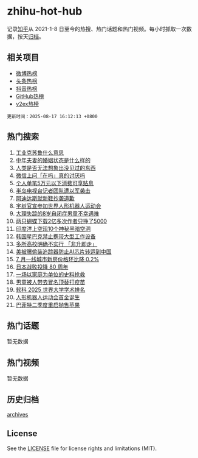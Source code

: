 # zhihu-hot-hub

记录[知乎](https://www.zhihu.com/)从 2021-1-8 日至今的热搜、热门话题和热门视频。每小时抓取一次数据，按天[归档](archives)。

## 相关项目

- [微博热榜](https://github.com/snaildev/weibo-hot-hub)
- [头条热榜](https://github.com/snaildev/toutiao-hot-hub)
- [抖音热榜](https://github.com/snaildev/douyin-hot-hub)
- [GitHub热榜](https://github.com/snaildev/github-hot-hub)
- [v2ex热榜](https://github.com/snaildev/v2ex-hot-hub)


`更新时间：2025-08-17 16:12:13 +0800`

## 热门搜索

1. [工业克苏鲁什么意思](https://www.zhihu.com/search?q=%E5%B7%A5%E4%B8%9A%E5%85%8B%E8%8B%8F%E9%B2%81%E4%BB%80%E4%B9%88%E6%84%8F%E6%80%9D)
1. [中年夫妻的婚姻状态是什么样的](https://www.zhihu.com/search?q=%E4%B8%AD%E5%B9%B4%E5%A4%AB%E5%A6%BB%E7%9A%84%E5%A9%9A%E5%A7%BB%E7%8A%B6%E6%80%81%E6%98%AF%E4%BB%80%E4%B9%88%E6%A0%B7%E7%9A%84)
1. [人类是否无法想象出没见过的东西](https://www.zhihu.com/search?q=%E4%BA%BA%E7%B1%BB%E6%98%AF%E5%90%A6%E6%97%A0%E6%B3%95%E6%83%B3%E8%B1%A1%E5%87%BA%E6%B2%A1%E8%A7%81%E8%BF%87%E7%9A%84%E4%B8%9C%E8%A5%BF)
1. [微信上问「在吗」真的讨厌吗](https://www.zhihu.com/search?q=%E5%BE%AE%E4%BF%A1%E4%B8%8A%E9%97%AE%E3%80%8C%E5%9C%A8%E5%90%97%E3%80%8D%E7%9C%9F%E7%9A%84%E8%AE%A8%E5%8E%8C%E5%90%97)
1. [个人单笔5万元以下消费可享贴息](https://www.zhihu.com/search?q=%E4%B8%AA%E4%BA%BA%E5%8D%95%E7%AC%945%E4%B8%87%E5%85%83%E4%BB%A5%E4%B8%8B%E6%B6%88%E8%B4%B9%E5%8F%AF%E4%BA%AB%E8%B4%B4%E6%81%AF)
1. [半岛电视台记者团队遭以军袭击](https://www.zhihu.com/search?q=%E5%8D%8A%E5%B2%9B%E7%94%B5%E8%A7%86%E5%8F%B0%E8%AE%B0%E8%80%85%E5%9B%A2%E9%98%9F%E9%81%AD%E4%BB%A5%E5%86%9B%E8%A2%AD%E5%87%BB)
1. [阿迪达斯就新鞋抄袭道歉](https://www.zhihu.com/search?q=%E9%98%BF%E8%BF%AA%E8%BE%BE%E6%96%AF%E5%B0%B1%E6%96%B0%E9%9E%8B%E6%8A%84%E8%A2%AD%E9%81%93%E6%AD%89)
1. [宇树官宣参加世界人形机器人运动会](https://www.zhihu.com/search?q=%E5%AE%87%E6%A0%91%E5%AE%98%E5%AE%A3%E5%8F%82%E5%8A%A0%E4%B8%96%E7%95%8C%E4%BA%BA%E5%BD%A2%E6%9C%BA%E5%99%A8%E4%BA%BA%E8%BF%90%E5%8A%A8%E4%BC%9A)
1. [大理失踪的8岁自闭症男童不幸遇难](https://www.zhihu.com/search?q=%E5%A4%A7%E7%90%86%E5%A4%B1%E8%B8%AA%E7%9A%848%E5%B2%81%E8%87%AA%E9%97%AD%E7%97%87%E7%94%B7%E7%AB%A5%E4%B8%8D%E5%B9%B8%E9%81%87%E9%9A%BE)
1. [两只蝴蝶下载2亿多次作者只挣了5000](https://www.zhihu.com/search?q=%E4%B8%A4%E5%8F%AA%E8%9D%B4%E8%9D%B6%E4%B8%8B%E8%BD%BD2%E4%BA%BF%E5%A4%9A%E6%AC%A1%E4%BD%9C%E8%80%85%E5%8F%AA%E6%8C%A3%E4%BA%865000)
1. [印度洋上空现10个神秘黑暗空洞](https://www.zhihu.com/search?q=%E5%8D%B0%E5%BA%A6%E6%B4%8B%E4%B8%8A%E7%A9%BA%E7%8E%B010%E4%B8%AA%E7%A5%9E%E7%A7%98%E9%BB%91%E6%9A%97%E7%A9%BA%E6%B4%9E)
1. [韩国星巴克禁止携带大型工作设备](https://www.zhihu.com/search?q=%E9%9F%A9%E5%9B%BD%E6%98%9F%E5%B7%B4%E5%85%8B%E7%A6%81%E6%AD%A2%E6%90%BA%E5%B8%A6%E5%A4%A7%E5%9E%8B%E5%B7%A5%E4%BD%9C%E8%AE%BE%E5%A4%87)
1. [多所高校明确不实行 「非升即走」](https://www.zhihu.com/search?q=%E5%A4%9A%E6%89%80%E9%AB%98%E6%A0%A1%E6%98%8E%E7%A1%AE%E4%B8%8D%E5%AE%9E%E8%A1%8C%20%E3%80%8C%E9%9D%9E%E5%8D%87%E5%8D%B3%E8%B5%B0%E3%80%8D)
1. [美被曝偷装追踪器防止AI芯片转运到中国](https://www.zhihu.com/search?q=%E7%BE%8E%E8%A2%AB%E6%9B%9D%E5%81%B7%E8%A3%85%E8%BF%BD%E8%B8%AA%E5%99%A8%E9%98%B2%E6%AD%A2AI%E8%8A%AF%E7%89%87%E8%BD%AC%E8%BF%90%E5%88%B0%E4%B8%AD%E5%9B%BD)
1. [7 月一线城市新房价格环比降 0.2%](https://www.zhihu.com/search?q=7%20%E6%9C%88%E4%B8%80%E7%BA%BF%E5%9F%8E%E5%B8%82%E6%96%B0%E6%88%BF%E4%BB%B7%E6%A0%BC%E7%8E%AF%E6%AF%94%E9%99%8D%200.2%25)
1. [日本战败投降 80 周年](https://www.zhihu.com/search?q=%E6%97%A5%E6%9C%AC%E6%88%98%E8%B4%A5%E6%8A%95%E9%99%8D%2080%20%E5%91%A8%E5%B9%B4)
1. [一场以家庭为单位的史料抢救](https://www.zhihu.com/search?q=%E4%B8%80%E5%9C%BA%E4%BB%A5%E5%AE%B6%E5%BA%AD%E4%B8%BA%E5%8D%95%E4%BD%8D%E7%9A%84%E5%8F%B2%E6%96%99%E6%8A%A2%E6%95%91)
1. [男童被人带去冒名顶替打疫苗](https://www.zhihu.com/search?q=%E7%94%B7%E7%AB%A5%E8%A2%AB%E4%BA%BA%E5%B8%A6%E5%8E%BB%E5%86%92%E5%90%8D%E9%A1%B6%E6%9B%BF%E6%89%93%E7%96%AB%E8%8B%97)
1. [软科 2025 世界大学学术排名](https://www.zhihu.com/search?q=%E8%BD%AF%E7%A7%91%202025%20%E4%B8%96%E7%95%8C%E5%A4%A7%E5%AD%A6%E5%AD%A6%E6%9C%AF%E6%8E%92%E5%90%8D)
1. [人形机器人运动会首金诞生](https://www.zhihu.com/search?q=%E4%BA%BA%E5%BD%A2%E6%9C%BA%E5%99%A8%E4%BA%BA%E8%BF%90%E5%8A%A8%E4%BC%9A%E9%A6%96%E9%87%91%E8%AF%9E%E7%94%9F)
1. [巴菲特二季度重启抛售苹果](https://www.zhihu.com/search?q=%E5%B7%B4%E8%8F%B2%E7%89%B9%E4%BA%8C%E5%AD%A3%E5%BA%A6%E9%87%8D%E5%90%AF%E6%8A%9B%E5%94%AE%E8%8B%B9%E6%9E%9C)

## 热门话题

暂无数据

## 热门视频

暂无数据

## 历史归档

[archives](archives)

## License

See the [LICENSE](LICENSE) file for license rights and limitations (MIT).
